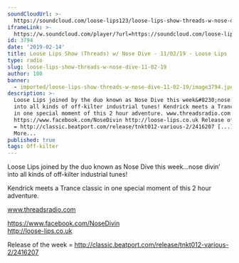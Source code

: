 ```yaml
---
soundCloudUrl: >-
  https://soundcloud.com/loose-lips123/loose-lips-show-threads-w-nose-dive-110219
iframeLink: >-
  https://w.soundcloud.com/player/?url=https://soundcloud.com/loose-lips123/loose-lips-show-threads-w-nose-dive-110219&color=00aabb&auto_play=false&hide_related=false&show_comments=true&show_user=true&show_reposts=false
id: 3794
date: '2019-02-14'
title: Loose Lips Show (Threads) w/ Nose Dive - 11/02/19 - Loose Lips
type: radio
slug: loose-lips-show-threads-w-nose-dive-11-02-19
author: 100
banner:
  - imported/loose-lips-show-threads-w-nose-dive-11-02-19/image3794.jpeg
description: >-
  Loose Lips joined by the duo known as Nose Dive this week&#8230;nose divin’
  into all kinds of off-kilter industrial tunes! Kendrick meets a Trance classic
  in one special moment of this 2 hour adventure. www.threadsradio.com
  https://www.facebook.com/NoseDivin http://loose-lips.co.uk Release of the week
  = http://classic.beatport.com/release/tnkt012-various-2/2416207 [...]Read
  More...
published: true
tags: Off-kilter
---
```

Loose Lips joined by the duo known as Nose Dive this week…nose divin’ into all kinds of off-kilter industrial tunes!

Kendrick meets a Trance classic in one special moment of this 2 hour adventure.

www.threadsradio.com

https://www.facebook.com/NoseDivin  
http://loose-lips.co.uk

Release of the week = http://classic.beatport.com/release/tnkt012-various-2/2416207
